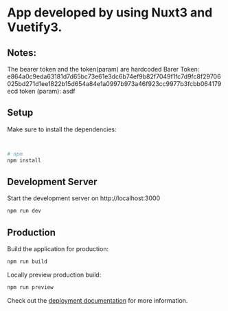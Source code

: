 # App developed by using Nuxt3 and Vuetify3.

## Notes:
The bearer token and the token(param) are hardcoded
Barer Token: e864a0c9eda63181d7d65bc73e61e3dc6b74ef9b82f7049f1fc7d9fc8f29706025bd271d1ee1822b15d654a84e1a0997b973a46f923cc9977b3fcbb064179ecd
token (param): asdf

## Setup

Make sure to install the dependencies:

```bash


# npm
npm install


```

## Development Server

Start the development server on http://localhost:3000

```bash
npm run dev
```

## Production

Build the application for production:

```bash
npm run build
```

Locally preview production build:

```bash
npm run preview
```

Check out the [deployment documentation](https://nuxt.com/docs/getting-started/deployment) for more information.
